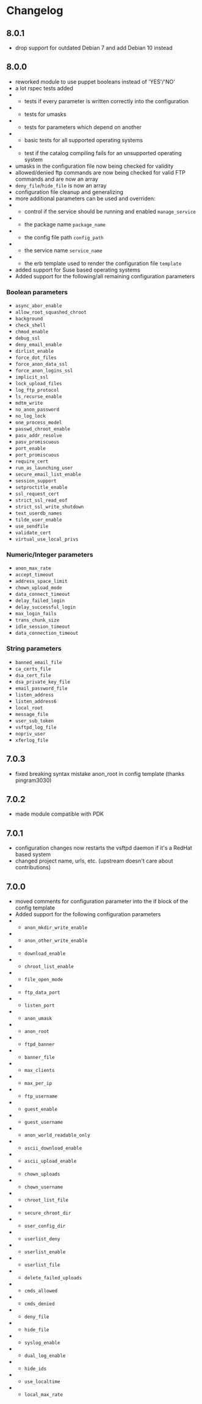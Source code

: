 # Changelog
## 8.0.1
* drop support for outdated Debian 7 and add Debian 10 instead

## 8.0.0
* reworked module to use puppet booleans instead of 'YES'/'NO'
* a lot rspec tests added
* * tests if every parameter is written correctly into the configuration
* * tests for umasks
* * tests for parameters which depend on another
* * basic tests for all supported operating systems
* * test if the catalog compiling fails for an unsupported operating system
* umasks in the configuration file now being checked for validity
* allowed/denied ftp commands are now being checked for valid FTP commands and are now an array
* ``deny_file``/``hide_file`` is now an array
* configuration file cleanup and generalizing
* more additional parameters can be used and overriden:
* * control if the service should be running and enabled ``manage_service``
* * the package name ``package_name``
* * the config file path ``config_path``
* * the service name ``service_name``
* * the erb template used to render the configuration file ``template``
* added support for Suse based operating systems
* Added support for the following/all remaining configuration parameters

### Boolean parameters
* ``async_abor_enable``
* ``allow_root_squashed_chroot``
* ``background``
* ``check_shell``
* ``chmod_enable``
* ``debug_ssl``
* ``deny_email_enable``
* ``dirlist_enable``
* ``force_dot_files``
* ``force_anon_data_ssl``
* ``force_anon_logins_ssl``
* ``implicit_ssl``
* ``lock_upload_files``
* ``log_ftp_protocol``
* ``ls_recurse_enable``
* ``mdtm_write``
* ``no_anon_password``
* ``no_log_lock``
* ``one_process_model``
* ``passwd_chroot_enable``
* ``pasv_addr_resolve``
* ``pasv_promiscuous``
* ``port_enable``
* ``port_promiscuous``
* ``require_cert``
* ``run_as_launching_user``
* ``secure_email_list_enable``
* ``session_support``
* ``setproctitle_enable``
* ``ssl_request_cert``
* ``strict_ssl_read_eof``
* ``strict_ssl_write_shutdown``
* ``text_userdb_names``
* ``tilde_user_enable``
* ``use_sendfile``
* ``validate_cert``
* ``virtual_use_local_privs``

### Numeric/Integer parameters
* ``anon_max_rate``
* ``accept_timeout``
* ``address_space_limit``
* ``chown_upload_mode``
* ``data_connect_timeout``
* ``delay_failed_login``
* ``delay_successful_login``
* ``max_login_fails``
* ``trans_chunk_size``
* ``idle_session_timeout``
* ``data_connection_timeout``

### String parameters
* ``banned_email_file``
* ``ca_certs_file``
* ``dsa_cert_file``
* ``dsa_private_key_file``
* ``email_password_file``
* ``listen_address``
* ``listen_address6``
* ``local_root``
* ``message_file``
* ``user_sub_token``
* ``vsftpd_log_file``
* ``nopriv_user``
* ``xferlog_file``

## 7.0.3
* fixed breaking syntax mistake anon\_root in config template (thanks pingram3030)

## 7.0.2
* made module compatible with PDK

## 7.0.1
* configuration changes now restarts the vsftpd daemon if it's a RedHat based system
* changed project name, urls, etc. (upstream doesn't care about contributions)

## 7.0.0
* moved comments for configuration parameter into the if block of the config template
* Added support for the following configuration parameters
* * ``anon_mkdir_write_enable``
* * ``anon_other_write_enable``
* * ``download_enable``
* * ``chroot_list_enable``
* * ``file_open_mode``
* * ``ftp_data_port``
* * ``listen_port``
* * ``anon_umask``
* * ``anon_root``
* * ``ftpd_banner``
* * ``banner_file``
* * ``max_clients``
* * ``max_per_ip``
* * ``ftp_username``
* * ``guest_enable``
* * ``guest_username``
* * ``anon_world_readable_only``
* * ``ascii_download_enable``
* * ``ascii_upload_enable``
* * ``chown_uploads``
* * ``chown_username``
* * ``chroot_list_file``
* * ``secure_chroot_dir``
* * ``user_config_dir``
* * ``userlist_deny``
* * ``userlist_enable``
* * ``userlist_file``
* * ``delete_failed_uploads``
* * ``cmds_allowed``
* * ``cmds_denied``
* * ``deny_file``
* * ``hide_file``
* * ``syslog_enable``
* * ``dual_log_enable``
* * ``hide_ids``
* * ``use_localtime``
* * ``local_max_rate``
